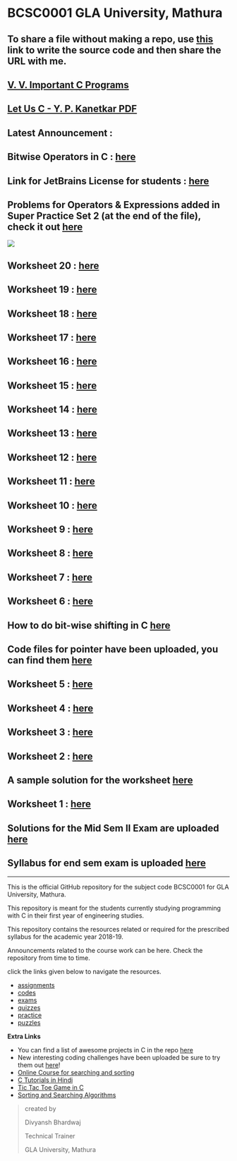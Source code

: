 # BCSC0001 GLA University, Mathura

## To share a file without making a repo, use [this](https://gist.github.com/) link to write the source code and then share the URL with me.
## [V. V. Important C Programs](https://github.com/dbc2201/gla-bcsc0001-2018/blob/master/DOC-20180910-WA0003.pdf)  
## [Let Us C - Y. P. Kanetkar PDF](https://github.com/dbc2201/gla-bcsc0001-2018/blob/master/Let%20Us%20C%20-%20Yashwant%20Kanetkar.pdf)  

## Latest Announcement : 
## Bitwise Operators in C : [here](https://dev.to/noah11012/bitwise-operations-in-cc-3j3k)  
## Link for JetBrains License for students : [here](https://www.jetbrains.com/shop/eform/students)  
## Problems for Operators & Expressions added in Super Practice Set 2 (at the end of the file), check it out [here](https://github.com/dbc2201/gla-bcsc0001-2018/blob/master/practice/questions/Super%20Practice%20Set%202.md)  
![](https://github.com/dbc2201/gla-bcsc0001-2018/blob/master/2ne22i.jpg)  
## Worksheet 20 : [here](https://github.com/dbc2201/gla-bcsc0001-2018/blob/master/worksheets/Worksheet%2020.md)  
## Worksheet 19 : [here](https://github.com/dbc2201/gla-bcsc0001-2018/blob/master/worksheets/Worksheet%2019.md)  
## Worksheet 18 : [here](https://github.com/dbc2201/gla-bcsc0001-2018/blob/master/worksheets/Worksheet%2018.md)  
## Worksheet 17 : [here](https://github.com/dbc2201/gla-bcsc0001-2018/blob/master/worksheets/Worksheet%2017.md)  
## Worksheet 16 : [here](https://github.com/dbc2201/gla-bcsc0001-2018/blob/master/worksheets/Worksheet%2016.md)  
## Worksheet 15 : [here](https://github.com/dbc2201/gla-bcsc0001-2018/blob/master/worksheets/Worksheet%2015.md)  
## Worksheet 14 : [here](https://github.com/dbc2201/gla-bcsc0001-2018/blob/master/worksheets/Worksheet%2014.md)  
## Worksheet 13 : [here](https://github.com/dbc2201/gla-bcsc0001-2018/blob/master/worksheets/Worksheet%2013.md)  
## Worksheet 12 : [here](https://github.com/dbc2201/gla-bcsc0001-2018/blob/master/worksheets/Worksheet%2012.md)  
## Worksheet 11 : [here](https://github.com/dbc2201/gla-bcsc0001-2018/blob/master/worksheets/Worksheet%2011.md)  
## Worksheet 10 : [here](https://github.com/dbc2201/gla-bcsc0001-2018/blob/master/worksheets/worksheet10.md)  
## Worksheet 9 : [here](https://github.com/dbc2201/gla-bcsc0001-2018/blob/master/worksheets/worksheet9.md)  
## Worksheet 8 : [here](https://github.com/dbc2201/gla-bcsc0001-2018/blob/master/worksheets/woksheet8.md)  
## Worksheet 7 : [here](https://github.com/dbc2201/gla-bcsc0001-2018/blob/master/worksheets/worksheet7.md)  
## Worksheet 6 : [here](https://github.com/dbc2201/gla-bcsc0001-2018/blob/master/worksheets/worksheet6.md)  
## How to do bit-wise shifting in C [here](https://gist.github.com/dbc2201/986ae470adfc0277a55777a45e00855c)  
## Code files for pointer have been uploaded, you can find them [here](https://github.com/dbc2201/gla-bcsc0001-2018/tree/master/codes/pointers)  
## Worksheet 5 : [here](https://github.com/dbc2201/gla-bcsc0001-2018/blob/master/Worksheet%205.md)  
## Worksheet 4 : [here](https://github.com/dbc2201/gla-bcsc0001-2018/blob/master/Worksheet4.md)  
## Worksheet 3 : [here](https://github.com/dbc2201/gla-bcsc0001-2018/blob/master/Worksheet3.md)  
## Worksheet 2 : [here](https://github.com/dbc2201/gla-bcsc0001-2018/blob/master/puzzles/Worksheet2.md)  
## A sample solution for the worksheet [here](https://github.com/shivamyadav37/C_Programming_Worksheet_1)  
## Worksheet 1 : [here](https://github.com/dbc2201/gla-bcsc0001-2018/blob/master/puzzles/C%20Programming%20Worksheet.md)  
## Solutions for the Mid Sem II Exam are uploaded [here](https://github.com/dbc2201/gla-bcsc0001-2018/blob/master/exams/mid%20sem%202/answers/readme.md)  
## Syllabus for end sem exam is uploaded [here](https://github.com/dbc2201/gla-bcsc0001-2018/blob/master/exams/end%20sem/syllabus.md)  
____



This is the official GitHub repository for the subject code BCSC0001 for GLA University, Mathura. 

This repository is meant for the students currently studying programming with C in their first year of engineering studies.

This repository contains the resources related or required for the prescribed syllabus for the academic year 2018-19.

Announcements related to the course work can be here. Check the repository from time to time. 

click the links given below to navigate the resources.

- [assignments](https://github.com/dbc2201/gla-bcsc0001-2018/blob/master/assignments/README.md)
- [codes](https://github.com/dbc2201/gla-bcsc0001-2018/blob/master/codes/README.md)  
- [exams](https://github.com/dbc2201/gla-bcsc0001-2018/blob/master/exams/README.md) 
- [quizzes](https://github.com/dbc2201/gla-bcsc0001-2018/tree/master/quizzes/README.md)  
- [practice](https://github.com/dbc2201/gla-bcsc0001-2018/tree/master/practice/README.md)  
- [puzzles](https://github.com/dbc2201/gla-bcsc0001-2018/tree/master/puzzles)  



**Extra Links**
* You can find a list of awesome projects in C in the repo [here](https://github.com/jorgegonzalez/beginner-projects#projects)  
* New interesting coding challenges have been uploaded be sure to try them out [here](https://github.com/dbc2201/gla-bcsc0001-2018/blob/master/puzzles/challenges.md)! 
* [Online Course for searching and sorting](http://qrcode.flipick.com/index.php/366)    
* [C Tutorials in Hindi](https://spoken-tutorial.org/tutorial-search/?search_foss=C+and+Cpp&search_language=Hindi)
* [Tic Tac Toe Game in C](https://github.com/dbc2201/gla-bcsc0001-2018/blob/master/codes/tictactoe.md)    
* [Sorting and Searching Algorithms](https://github.com/TheAlgorithms/Java)  



> created by
>
> Divyansh Bhardwaj
>
> Technical Trainer
>
> GLA University, Mathura
